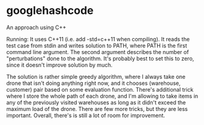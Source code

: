 # googlehashcode
An approach using C++

Running: It uses C++11 (i.e. add -std=c++11 when compiling). It reads the test case from stdin and writes solution to PATH, where PATH is the first command line argument. The second argument describes the number of "perturbations" done to the algorithm. It's probably best to set this to zero, since it doesn't improve solution by much.

The solution is rather simple greedy algorithm, where I always take one drone that isn't doing anything right now, and it chooses (warehouse, customer) pair based on some evaluation function. There's additional trick where I store the whole path of each drone, and I'm allowing to take items in any of the previously visited warehouses as long as it didn't exceed the maximum load of the drone. There are few more tricks, but they are less important. Overall, there's is still a lot of room for improvement.
